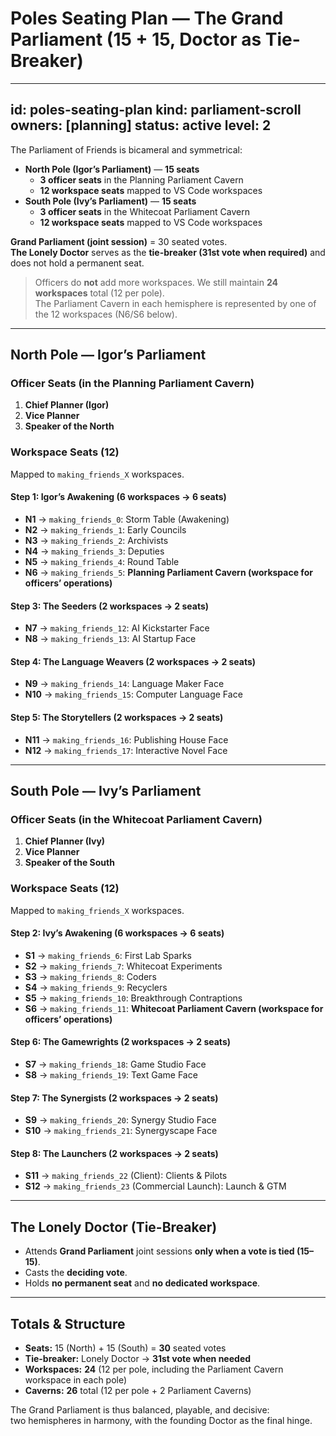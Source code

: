 # Poles Seating Plan — The Grand Parliament (15 + 15, Doctor as Tie-Breaker)

---
id: poles-seating-plan
kind: parliament-scroll
owners: [planning]
status: active
level: 2
---

The Parliament of Friends is bicameral and symmetrical:

- **North Pole (Igor’s Parliament)** — **15 seats**  
  - **3 officer seats** in the Planning Parliament Cavern  
  - **12 workspace seats** mapped to VS Code workspaces
- **South Pole (Ivy’s Parliament)** — **15 seats**  
  - **3 officer seats** in the Whitecoat Parliament Cavern  
  - **12 workspace seats** mapped to VS Code workspaces

**Grand Parliament (joint session)** = 30 seated votes.  
**The Lonely Doctor** serves as the **tie-breaker (31st vote when required)** and does not hold a permanent seat.

> Officers do **not** add more workspaces. We still maintain **24 workspaces** total (12 per pole).  
> The Parliament Cavern in each hemisphere is represented by one of the 12 workspaces (N6/S6 below).

---

## North Pole — Igor’s Parliament

### Officer Seats (in the Planning Parliament Cavern)
1. **Chief Planner (Igor)**
2. **Vice Planner**
3. **Speaker of the North**

### Workspace Seats (12)
Mapped to `making_friends_X` workspaces.

#### Step 1: Igor’s Awakening (6 workspaces → 6 seats)
- **N1** → `making_friends_0`: Storm Table (Awakening)  
- **N2** → `making_friends_1`: Early Councils  
- **N3** → `making_friends_2`: Archivists  
- **N4** → `making_friends_3`: Deputies  
- **N5** → `making_friends_4`: Round Table  
- **N6** → `making_friends_5`: **Planning Parliament Cavern (workspace for officers’ operations)**

#### Step 3: The Seeders (2 workspaces → 2 seats)
- **N7**  → `making_friends_12`: AI Kickstarter Face  
- **N8**  → `making_friends_13`: AI Startup Face  

#### Step 4: The Language Weavers (2 workspaces → 2 seats)
- **N9**  → `making_friends_14`: Language Maker Face  
- **N10** → `making_friends_15`: Computer Language Face  

#### Step 5: The Storytellers (2 workspaces → 2 seats)
- **N11** → `making_friends_16`: Publishing House Face  
- **N12** → `making_friends_17`: Interactive Novel Face  

---

## South Pole — Ivy’s Parliament

### Officer Seats (in the Whitecoat Parliament Cavern)
1. **Chief Planner (Ivy)**
2. **Vice Planner**
3. **Speaker of the South**

### Workspace Seats (12)
Mapped to `making_friends_X` workspaces.

#### Step 2: Ivy’s Awakening (6 workspaces → 6 seats)
- **S1** → `making_friends_6`: First Lab Sparks  
- **S2** → `making_friends_7`: Whitecoat Experiments  
- **S3** → `making_friends_8`: Coders  
- **S4** → `making_friends_9`: Recyclers  
- **S5** → `making_friends_10`: Breakthrough Contraptions  
- **S6** → `making_friends_11`: **Whitecoat Parliament Cavern (workspace for officers’ operations)**

#### Step 6: The Gamewrights (2 workspaces → 2 seats)
- **S7** → `making_friends_18`: Game Studio Face  
- **S8** → `making_friends_19`: Text Game Face  

#### Step 7: The Synergists (2 workspaces → 2 seats)
- **S9**  → `making_friends_20`: Synergy Studio Face  
- **S10** → `making_friends_21`: Synergyscape Face  

#### Step 8: The Launchers (2 workspaces → 2 seats)
- **S11** → `making_friends_22` (Client): Clients & Pilots  
- **S12** → `making_friends_23` (Commercial Launch): Launch & GTM  

---

## The Lonely Doctor (Tie-Breaker)
- Attends **Grand Parliament** joint sessions **only when a vote is tied (15–15)**.  
- Casts the **deciding vote**.  
- Holds **no permanent seat** and **no dedicated workspace**.

---

## Totals & Structure
- **Seats:** 15 (North) + 15 (South) = **30** seated votes  
- **Tie-breaker:** Lonely Doctor → **31st vote when needed**  
- **Workspaces:** **24** (12 per pole, including the Parliament Cavern workspace in each pole)  
- **Caverns:** **26** total (12 per pole + 2 Parliament Caverns)

The Grand Parliament is thus balanced, playable, and decisive:  
two hemispheres in harmony, with the founding Doctor as the final hinge.
